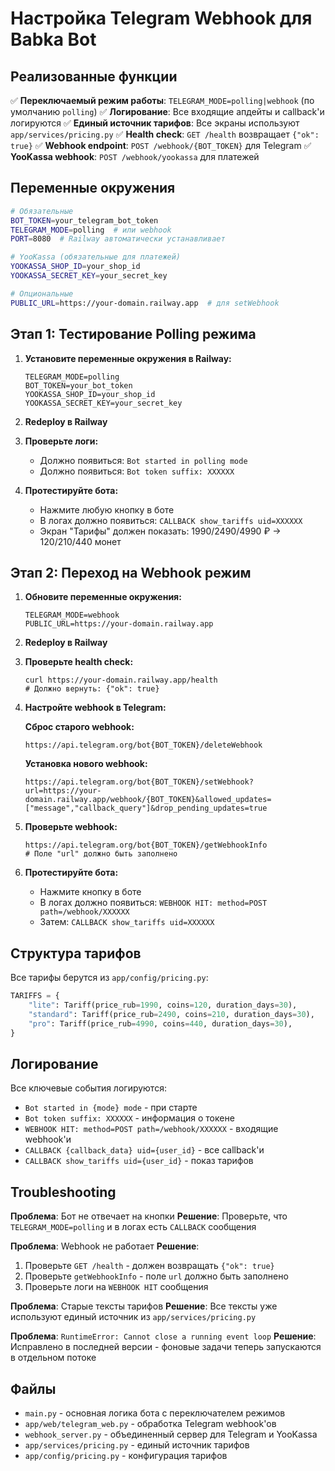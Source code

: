 # Настройка Telegram Webhook для Babka Bot

## Реализованные функции

✅ **Переключаемый режим работы**: `TELEGRAM_MODE=polling|webhook` (по умолчанию `polling`)
✅ **Логирование**: Все входящие апдейты и callback'и логируются
✅ **Единый источник тарифов**: Все экраны используют `app/services/pricing.py`
✅ **Health check**: `GET /health` возвращает `{"ok": true}`
✅ **Webhook endpoint**: `POST /webhook/{BOT_TOKEN}` для Telegram
✅ **YooKassa webhook**: `POST /webhook/yookassa` для платежей

## Переменные окружения

```bash
# Обязательные
BOT_TOKEN=your_telegram_bot_token
TELEGRAM_MODE=polling  # или webhook
PORT=8080  # Railway автоматически устанавливает

# YooKassa (обязательные для платежей)
YOOKASSA_SHOP_ID=your_shop_id
YOOKASSA_SECRET_KEY=your_secret_key

# Опциональные
PUBLIC_URL=https://your-domain.railway.app  # для setWebhook
```

## Этап 1: Тестирование Polling режима

1. **Установите переменные окружения в Railway:**
   ```
   TELEGRAM_MODE=polling
   BOT_TOKEN=your_bot_token
   YOOKASSA_SHOP_ID=your_shop_id
   YOOKASSA_SECRET_KEY=your_secret_key
   ```

2. **Redeploy в Railway**

3. **Проверьте логи:**
   - Должно появиться: `Bot started in polling mode`
   - Должно появиться: `Bot token suffix: XXXXXX`

4. **Протестируйте бота:**
   - Нажмите любую кнопку в боте
   - В логах должно появиться: `CALLBACK show_tariffs uid=XXXXXX`
   - Экран "Тарифы" должен показать: 1990/2490/4990 ₽ → 120/210/440 монет

## Этап 2: Переход на Webhook режим

1. **Обновите переменные окружения:**
   ```
   TELEGRAM_MODE=webhook
   PUBLIC_URL=https://your-domain.railway.app
   ```

2. **Redeploy в Railway**

3. **Проверьте health check:**
   ```
   curl https://your-domain.railway.app/health
   # Должно вернуть: {"ok": true}
   ```

4. **Настройте webhook в Telegram:**

   **Сброс старого webhook:**
   ```
   https://api.telegram.org/bot{BOT_TOKEN}/deleteWebhook
   ```

   **Установка нового webhook:**
   ```
   https://api.telegram.org/bot{BOT_TOKEN}/setWebhook?url=https://your-domain.railway.app/webhook/{BOT_TOKEN}&allowed_updates=["message","callback_query"]&drop_pending_updates=true
   ```

5. **Проверьте webhook:**
   ```
   https://api.telegram.org/bot{BOT_TOKEN}/getWebhookInfo
   # Поле "url" должно быть заполнено
   ```

6. **Протестируйте бота:**
   - Нажмите кнопку в боте
   - В логах должно появиться: `WEBHOOK HIT: method=POST path=/webhook/XXXXXX`
   - Затем: `CALLBACK show_tariffs uid=XXXXXX`

## Структура тарифов

Все тарифы берутся из `app/config/pricing.py`:

```python
TARIFFS = {
    "lite": Tariff(price_rub=1990, coins=120, duration_days=30),
    "standard": Tariff(price_rub=2490, coins=210, duration_days=30), 
    "pro": Tariff(price_rub=4990, coins=440, duration_days=30),
}
```

## Логирование

Все ключевые события логируются:

- `Bot started in {mode} mode` - при старте
- `Bot token suffix: XXXXXX` - информация о токене
- `WEBHOOK HIT: method=POST path=/webhook/XXXXXX` - входящие webhook'и
- `CALLBACK {callback_data} uid={user_id}` - все callback'и
- `CALLBACK show_tariffs uid={user_id}` - показ тарифов

## Troubleshooting

**Проблема**: Бот не отвечает на кнопки
**Решение**: Проверьте, что `TELEGRAM_MODE=polling` и в логах есть `CALLBACK` сообщения

**Проблема**: Webhook не работает
**Решение**: 
1. Проверьте `GET /health` - должен возвращать `{"ok": true}`
2. Проверьте `getWebhookInfo` - поле `url` должно быть заполнено
3. Проверьте логи на `WEBHOOK HIT` сообщения

**Проблема**: Старые тексты тарифов
**Решение**: Все тексты уже используют единый источник из `app/services/pricing.py`

**Проблема**: `RuntimeError: Cannot close a running event loop`
**Решение**: Исправлено в последней версии - фоновые задачи теперь запускаются в отдельном потоке

## Файлы

- `main.py` - основная логика бота с переключателем режимов
- `app/web/telegram_web.py` - обработка Telegram webhook'ов
- `webhook_server.py` - объединенный сервер для Telegram и YooKassa
- `app/services/pricing.py` - единый источник тарифов
- `app/config/pricing.py` - конфигурация тарифов
